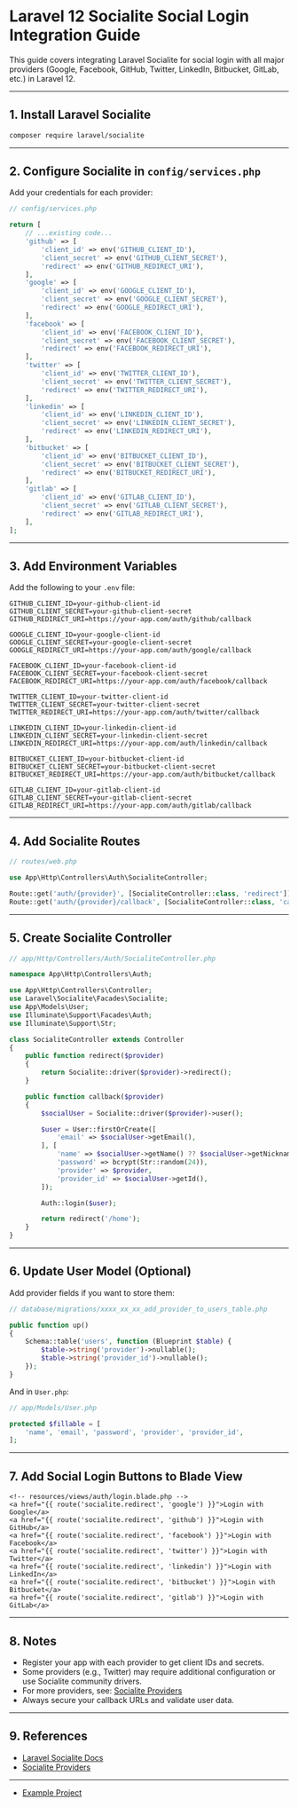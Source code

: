 # Laravel 12 Socialite Social Login Integration Guide

This guide covers integrating Laravel Socialite for social login with all major providers (Google, Facebook, GitHub, Twitter, LinkedIn, Bitbucket, GitLab, etc.) in Laravel 12.

---

## 1. Install Laravel Socialite

```bash
composer require laravel/socialite
```

---

## 2. Configure Socialite in `config/services.php`

Add your credentials for each provider:

```php
// config/services.php

return [
    // ...existing code...
    'github' => [
        'client_id' => env('GITHUB_CLIENT_ID'),
        'client_secret' => env('GITHUB_CLIENT_SECRET'),
        'redirect' => env('GITHUB_REDIRECT_URI'),
    ],
    'google' => [
        'client_id' => env('GOOGLE_CLIENT_ID'),
        'client_secret' => env('GOOGLE_CLIENT_SECRET'),
        'redirect' => env('GOOGLE_REDIRECT_URI'),
    ],
    'facebook' => [
        'client_id' => env('FACEBOOK_CLIENT_ID'),
        'client_secret' => env('FACEBOOK_CLIENT_SECRET'),
        'redirect' => env('FACEBOOK_REDIRECT_URI'),
    ],
    'twitter' => [
        'client_id' => env('TWITTER_CLIENT_ID'),
        'client_secret' => env('TWITTER_CLIENT_SECRET'),
        'redirect' => env('TWITTER_REDIRECT_URI'),
    ],
    'linkedin' => [
        'client_id' => env('LINKEDIN_CLIENT_ID'),
        'client_secret' => env('LINKEDIN_CLIENT_SECRET'),
        'redirect' => env('LINKEDIN_REDIRECT_URI'),
    ],
    'bitbucket' => [
        'client_id' => env('BITBUCKET_CLIENT_ID'),
        'client_secret' => env('BITBUCKET_CLIENT_SECRET'),
        'redirect' => env('BITBUCKET_REDIRECT_URI'),
    ],
    'gitlab' => [
        'client_id' => env('GITLAB_CLIENT_ID'),
        'client_secret' => env('GITLAB_CLIENT_SECRET'),
        'redirect' => env('GITLAB_REDIRECT_URI'),
    ],
];
```

---

## 3. Add Environment Variables

Add the following to your `.env` file:

```env
GITHUB_CLIENT_ID=your-github-client-id
GITHUB_CLIENT_SECRET=your-github-client-secret
GITHUB_REDIRECT_URI=https://your-app.com/auth/github/callback

GOOGLE_CLIENT_ID=your-google-client-id
GOOGLE_CLIENT_SECRET=your-google-client-secret
GOOGLE_REDIRECT_URI=https://your-app.com/auth/google/callback

FACEBOOK_CLIENT_ID=your-facebook-client-id
FACEBOOK_CLIENT_SECRET=your-facebook-client-secret
FACEBOOK_REDIRECT_URI=https://your-app.com/auth/facebook/callback

TWITTER_CLIENT_ID=your-twitter-client-id
TWITTER_CLIENT_SECRET=your-twitter-client-secret
TWITTER_REDIRECT_URI=https://your-app.com/auth/twitter/callback

LINKEDIN_CLIENT_ID=your-linkedin-client-id
LINKEDIN_CLIENT_SECRET=your-linkedin-client-secret
LINKEDIN_REDIRECT_URI=https://your-app.com/auth/linkedin/callback

BITBUCKET_CLIENT_ID=your-bitbucket-client-id
BITBUCKET_CLIENT_SECRET=your-bitbucket-client-secret
BITBUCKET_REDIRECT_URI=https://your-app.com/auth/bitbucket/callback

GITLAB_CLIENT_ID=your-gitlab-client-id
GITLAB_CLIENT_SECRET=your-gitlab-client-secret
GITLAB_REDIRECT_URI=https://your-app.com/auth/gitlab/callback
```

---

## 4. Add Socialite Routes

```php
// routes/web.php

use App\Http\Controllers\Auth\SocialiteController;

Route::get('auth/{provider}', [SocialiteController::class, 'redirect'])->name('socialite.redirect');
Route::get('auth/{provider}/callback', [SocialiteController::class, 'callback'])->name('socialite.callback');
```

---

## 5. Create Socialite Controller

```php
// app/Http/Controllers/Auth/SocialiteController.php

namespace App\Http\Controllers\Auth;

use App\Http\Controllers\Controller;
use Laravel\Socialite\Facades\Socialite;
use App\Models\User;
use Illuminate\Support\Facades\Auth;
use Illuminate\Support\Str;

class SocialiteController extends Controller
{
    public function redirect($provider)
    {
        return Socialite::driver($provider)->redirect();
    }

    public function callback($provider)
    {
        $socialUser = Socialite::driver($provider)->user();

        $user = User::firstOrCreate([
            'email' => $socialUser->getEmail(),
        ], [
            'name' => $socialUser->getName() ?? $socialUser->getNickname() ?? 'User',
            'password' => bcrypt(Str::random(24)),
            'provider' => $provider,
            'provider_id' => $socialUser->getId(),
        ]);

        Auth::login($user);

        return redirect('/home');
    }
}
```

---

## 6. Update User Model (Optional)

Add provider fields if you want to store them:

```php
// database/migrations/xxxx_xx_xx_add_provider_to_users_table.php

public function up()
{
    Schema::table('users', function (Blueprint $table) {
        $table->string('provider')->nullable();
        $table->string('provider_id')->nullable();
    });
}
```

And in `User.php`:

```php
// app/Models/User.php

protected $fillable = [
    'name', 'email', 'password', 'provider', 'provider_id',
];
```

---

## 7. Add Social Login Buttons to Blade View

```blade
<!-- resources/views/auth/login.blade.php -->
<a href="{{ route('socialite.redirect', 'google') }}">Login with Google</a>
<a href="{{ route('socialite.redirect', 'github') }}">Login with GitHub</a>
<a href="{{ route('socialite.redirect', 'facebook') }}">Login with Facebook</a>
<a href="{{ route('socialite.redirect', 'twitter') }}">Login with Twitter</a>
<a href="{{ route('socialite.redirect', 'linkedin') }}">Login with LinkedIn</a>
<a href="{{ route('socialite.redirect', 'bitbucket') }}">Login with Bitbucket</a>
<a href="{{ route('socialite.redirect', 'gitlab') }}">Login with GitLab</a>
```

---

## 8. Notes

- Register your app with each provider to get client IDs and secrets.
- Some providers (e.g., Twitter) may require additional configuration or use Socialite community drivers.
- For more providers, see: [Socialite Providers](https://socialiteproviders.com/)
- Always secure your callback URLs and validate user data.

---

## 9. References

- [Laravel Socialite Docs](https://laravel.com/docs/12.x/socialite)
- [Socialite Providers](https://socialiteproviders.com/)


---

- [Example Project](https://github.com/mabdusshakur/laravel-social-login-app)
